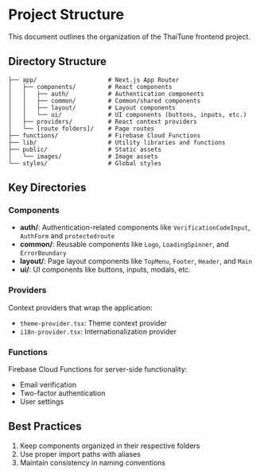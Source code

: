 # Project Structure

This document outlines the organization of the ThaiTune frontend project.

## Directory Structure

```
├── app/                    # Next.js App Router
│   ├── components/         # React components
│   │   ├── auth/           # Authentication components
│   │   ├── common/         # Common/shared components
│   │   ├── layout/         # Layout components
│   │   └── ui/             # UI components (buttons, inputs, etc.)
│   ├── providers/          # React context providers
│   └── [route folders]/    # Page routes
├── functions/              # Firebase Cloud Functions
├── lib/                    # Utility libraries and functions
├── public/                 # Static assets
│   └── images/             # Image assets
└── styles/                 # Global styles
```

## Key Directories

### Components

- **auth/**: Authentication-related components like `VerificationCodeInput`, `AuthForm` and `protectedroute`
- **common/**: Reusable components like `Logo`, `LoadingSpinner`, and `ErrorBoundary`
- **layout/**: Page layout components like `TopMenu`, `Footer`, `Header`, and `Main`
- **ui/**: UI components like buttons, inputs, modals, etc.

### Providers

Context providers that wrap the application:
- `theme-provider.tsx`: Theme context provider
- `i18n-provider.tsx`: Internationalization provider

### Functions

Firebase Cloud Functions for server-side functionality:
- Email verification
- Two-factor authentication
- User settings

## Best Practices

1. Keep components organized in their respective folders
2. Use proper import paths with aliases
3. Maintain consistency in naming conventions 